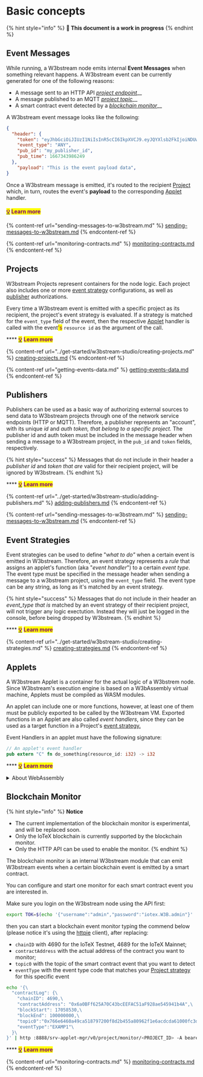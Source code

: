 # Basic concepts

{% hint style="info" %}
**🚧 This document is a work in progress**
{% endhint %}

## Event Messages

While running, a W3bstream node emits internal **Event Messages** when something relevant happens. A W3bstream event can be currently generated  for one of the following reasons:

* A message sent to an HTTP API [_project_ _endpoint_](sending-messages-to-w3bstream.md#http-project-endpoints)__
* A message published to an MQTT [_project topic_](sending-messages-to-w3bstream.md#mqtt-project-topics)__
* A smart contract event detected by a [_blockchain monitor_](basic-concepts.md#blockchain-monitor)__

A W3bstream event message looks like the following:

```json
{
  "header": {
    "token": "eyJhbGciOiJIUzI1NiIsInR5cCI6IkpXVCJ9.eyJQYXlsb2FkIjoiNDUwNTI4NzAxMjc2NTcwMyIsImlzcyI6InNydi1hcHBsZXQtbWdyIiwiZXhwIjoxNjY4Mzk4MDYxfQ._Q5ZaBP5FSa09s0FCn7CBcMCty9hkM5TDu5q1wTvwB8",
    "event_type": "ANY",
    "pub_id": "my_publisher_id",
    "pub_time": 1667343986249
  },
    "payload": "This is the event payload data",
}
```

Once a W3bstream message is emitted, it's routed to the recipient [Project](basic-concepts.md#projects) which, in turn, routes the event's **payload** to the corresponding [Applet](basic-concepts.md#applets) handler.

#### <mark style="color:purple;"></mark>[<mark style="color:purple;">💡</mark>](https://emojipedia.org/light-bulb/) <mark style="color:purple;">Learn more</mark>

{% content-ref url="sending-messages-to-w3bstream.md" %}
[sending-messages-to-w3bstream.md](sending-messages-to-w3bstream.md)
{% endcontent-ref %}

{% content-ref url="monitoring-contracts.md" %}
[monitoring-contracts.md](monitoring-contracts.md)
{% endcontent-ref %}

## Projects

W3bstream Projects represent containers for the node logic. Each project also includes one or more [event strategy](basic-concepts.md#event-strategies) configurations, as well as [publisher](basic-concepts.md#publishers) authorizations.&#x20;

Every time a W3bstream event is emitted with a specific project as its recipient, the project's event strategy is evaluated. If a strategy is matched for the `event_type` field of the event, then the respective [Applet](basic-concepts.md#applets) handler is called with the event<mark style="color:purple;">'s</mark> `resource id` as the argument of the call.

&#x20;**** [<mark style="color:purple;">**💡**</mark>](https://emojipedia.org/light-bulb/) <mark style="color:purple;">**Learn more**</mark>

{% content-ref url="../get-started/w3bstream-studio/creating-projects.md" %}
[creating-projects.md](../get-started/w3bstream-studio/creating-projects.md)
{% endcontent-ref %}

{% content-ref url="getting-events-data.md" %}
[getting-events-data.md](getting-events-data.md)
{% endcontent-ref %}

## Publishers

Publishers can be used as a basic way of authorizing external sources to send data to W3bstream projects through one of the network service endpoints (HTTP or MQTT). Therefore, a publisher represents an "account", with its unique _id_ and _auth_ _token, that belong to a specific project._ The publisher id and auth token must be included in the message header when sending a message to a W3bstream project, in the `pub_id` and `token` fields, respectively.

{% hint style="success" %}
Messages that do not include in their header a _publisher_ _id_ and _token that are_ valid for their recipient project, will be ignored by W3bstream.
{% endhint %}

&#x20;**** [<mark style="color:purple;">**💡**</mark>](https://emojipedia.org/light-bulb/) <mark style="color:purple;">**Learn more**</mark>

{% content-ref url="../get-started/w3bstream-studio/adding-publishers.md" %}
[adding-publishers.md](../get-started/w3bstream-studio/adding-publishers.md)
{% endcontent-ref %}

{% content-ref url="sending-messages-to-w3bstream.md" %}
[sending-messages-to-w3bstream.md](sending-messages-to-w3bstream.md)
{% endcontent-ref %}

## Event Strategies

Event strategies can be used to define "_what to do"_ when a certain event is emitted in W3bstream. Therefore, an event strategy represents a _rule_ that assigns an applet's function (aka "_event handler_") to a certain _event type_. The event type must be specified in the message header when sending a message to a w3bstream project, using the `event_type` field. The event type can be any string, as long as it's matched by an event strategy.

{% hint style="success" %}
Messages that do not include in their header an _event\_type_ _that is_ matched by an event strategy of their recipient project, will not trigger any logic exectution. Instead they will just be logged in the console, before being dropped by W3bstream.
{% endhint %}

&#x20;**** [<mark style="color:purple;">**💡**</mark>](https://emojipedia.org/light-bulb/) <mark style="color:purple;">**Learn more**</mark>

{% content-ref url="../get-started/w3bstream-studio/creating-strategies.md" %}
[creating-strategies.md](../get-started/w3bstream-studio/creating-strategies.md)
{% endcontent-ref %}

## Applets

A W3bstream Applet is a container for the actual logic of a W3bstrem node. Since W3bstream's execution engine is based on a W3bAssembly virtual machine, Applets must be compiled as WASM modules.

An applet can include one or more functions, however, at least one of them must be publicly exported to be called by the W3bstream VM. Exported functions in an Applet are also called _event handlers_, since they can be used as a target function in a Project's [event strategy.](basic-concepts.md#event-strategies)

Event Handlers in an applet must have the following signature:

```rust
// An applet's event handler
pub extern "C" fn do_something(resource_id: i32) -> i32 
```

&#x20;**** [<mark style="color:purple;">**💡**</mark>](https://emojipedia.org/light-bulb/) <mark style="color:purple;">**Learn more**</mark>

<details>

<summary>About WebAssembly</summary>

WebAssembly provides a way to create safe and portable code written in multiple languages that can run at near native speed. The full WebAssembly documentation is available at [https://developer.mozilla.org/en-US/docs/WebAssembly](https://developer.mozilla.org/en-US/docs/WebAssembly)&#x20;

W3bstream is based on the WASI interface. To learn more about WASI, check out [https://github.com/bytecodealliance/wasmtime/blob/main/docs/WASI-intro.md](https://github.com/bytecodealliance/wasmtime/blob/main/docs/WASI-intro.md)

**Supported toolchains**

* WebAssembly Text Format ([natively supported](https://developer.mozilla.org/en-US/docs/WebAssembly/Understanding\_the\_text\_format))
* Rust ([natively supported)](https://rustwasm.github.io/docs/book/introduction.html)
* C/C++ (supported through [emscripten](https://emscripten.org/index.html))
* Golang (supported through [tiny go](https://tinygo.org/docs/))

**More resources**

* [WebAssembly Developer Guide](https://webassembly.org/getting-started/developers-guide/)
* [WebAssembly Tutorial](https://marcoselvatici.github.io/WASM\_tutorial/)

</details>

## Blockchain Monitor

{% hint style="info" %}
**Notice**

* The current implementation of the blockchain monitor is experimental, and will be replaced soon.&#x20;
* Only the IoTeX blockchain is currently supported by the blockchain monitor.&#x20;
* Only the HTTP API can be used to enable the monitor.
{% endhint %}

The blockchain monitor is an internal W3bstream module that can emit W3bstream events when a certain blockchain event is emitted by a smart contract.

You can configure and start one monitor for each smart contract event you are interested in.&#x20;

Make sure you login on the W3bstream node using the API first:

```bash
export TOK=$(echo '{"username":"admin","password":"iotex.W3B.admin"}' | http put :8888/srv-applet-mgr/v0/login | jq .token -r)To configure and start a blockchain monitor, make sure your W3bstream node is running, then type the command below. Make sure you replace: 
```

then you can start a blockchain event monitor typing the commend below (please notice it's using the [httpie](https://httpie.io/) client), after replacing:

* `chainID` with 4690 for the IoTeX Testnet, 4689 for the IoTeX Mainnet; &#x20;
* `contractAddress` with the actual address of the contract you want to monitor;&#x20;
* `topic0` with the topic of the smart contract event that you want to detect
* `eventType` with the event type code that matches your [Project strategy](basic-concepts.md#event-strategies) for this specific event

```bash
echo '{\
  "contractLog": {\
    "chainID": 4690,\ 
    "contractAddress": "0x6a0BFf625A70C43bcEEFAC51aF928ae545941b4A",\
    "blockStart": 17058530,\
    "blockEnd": 100000000,\
    "topic0":"0x766e6460a49ca518797200f8d2b455a80962f1e6acdcda61000fc3dc2004db88",\
    "eventType":"EXAMP1"\
  }\
}' | http :8888/srv-applet-mgr/v0/project/monitor/<PROJECT_ID> -A bearer -a $TOK
```

&#x20;**** [<mark style="color:purple;">**💡**</mark>](https://emojipedia.org/light-bulb/) <mark style="color:purple;">**Learn more**</mark>

{% content-ref url="monitoring-contracts.md" %}
[monitoring-contracts.md](monitoring-contracts.md)
{% endcontent-ref %}
